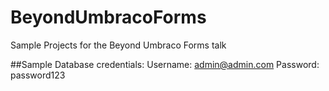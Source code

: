 # BeyondUmbracoForms
Sample Projects for the Beyond Umbraco Forms talk

##Sample Database credentials:
Username: admin@admin.com
Password: password123


